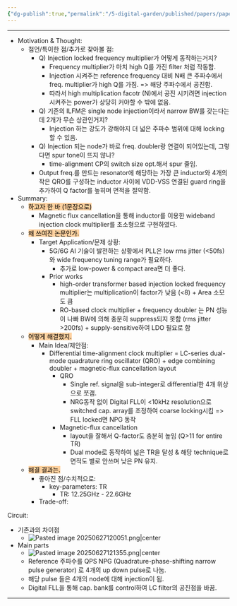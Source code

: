 ```yaml
---
{"dg-publish":true,"permalink":"/5-digital-garden/published/papers/paper-review/a-24-5-to-45-2-g-hz-dual-injection-clock-multiplier-with-folded-inductor-based-magnetic-flux-cancellation-achieving-32-83-fsrms-jitter-and-0-037-mm2-core-area/","tags":["clock_multiplier","inductor","injection_clock_multiplier","injection_locked_frequency_multiplier"],"created":"2025-09-11T13:46:37.885+09:00"}
---
```


--- 
- Motivation & Thought: 
	- 첨언/특이한 점/추가로 찾아볼 점:
		- Q) Injection locked frequency multiplier가 어떻게 동작하는거지?
			- Frequency multiplier가 마치 high Q를 가진 filter 처럼 작동함.
			- Injection 시켜주는 reference frequency 대비 N배 큰 주파수에서 freq. multiplier가 high Q를 가짐. => 해당 주파수에서 공진함.
			- 따라서 high multiplication facotr (N)에서 공진 시키려면 injection 시켜주는 power가 상당히 커야할 수 밖에 없음.
		- Q) 기존의 ILFM은 single node injection이라서 narrow BW를 갖는다는데 2개가 무슨 상관인거지?
			- Injection 하는 강도가 강해야지 더 넓은 주파수 범위에 대해 locking할 수 있음.
		- Q) Injection 되는 node가 바로 freq. doubler랑 연결이 되어있는데, 그렇다면 spur tone이 뜨지 않나?
			- time-alignment CP의 switch size opt.해서 spur 줄임.
		- Output freq.를 만드는 resonator에 해당하는 가장 큰 inductor와 4개의 작은 QRO를 구성하는 inductor 사이에 VDD-VSS 연결된 guard ring을 추가하여 Q factor를 높히며 면적을 절약함.
- Summary: 
	- <mark style="background: #FFB86CA6;">하고자 한 바 (1문장으로)</mark>
		- Magnetic flux cancellation을 통해 inductor를 이용한 wideband injection clock multiplier를 초소형으로 구현하였다.
	- <mark style="background: #FFB86CA6;">왜 쓰여진 논문인가.</mark>
		- Target Application/문제 상황: 
			- 5G/6G AI 기술이 발전하는 상황에서 PLL은 low rms jitter (<50fs)와 wide frequency tuning range가 필요하다.
				- 추가로 low-power & compact area면 더 좋다.
			- Prior works
				- high-order transformer based injection locked frequency multiplier는 multiplication이 factor가 낮음 (<8) + Area 소모도 큼
				- RO-based clock multiplier + frequency doubler 는 PN 성능이 나빠 BW에 의해 충분히 suppress되지 못함 (rms jitter >200fs) + supply-sensitive하여 LDO 필요로 함
	- <mark style="background: #FFB86CA6;">어떻게 해결했지.</mark>
		- Main Idea/제안점: 
			- Differential time-alignment clock multiplier = LC-series dual-mode quadrature ring oscillator (QRO) + edge combining doubler + magnetic-flux cancellation layout
				- QRO
					- Single ref. signal을 sub-integer로 differential한 4개 위상으로 쪼갬.
					- NRG동작 없이 Digital FLL이 <10kHz resolution으로 switched cap. array를 조정하여 coarse locking시킴 => FLL locked면 NPG 동작
				- Magnetic-flux cancellation
					- layout을 잘해서 Q-factor도 충분히 높임 (Q>11 for entire TR)
					- Dual mode로 동작하여 넓은 TR을 달성 & 해당 technique로 면적도 별로 안쓰며 낮은 PN 유지.
	- <mark style="background: #FFB86CA6;">해결 결과는.</mark>
		- 좋아진 점/수치적으로:
			- key-parameters: TR
				- TR: 12.25GHz - 22.6GHz
		- Trade-off: 

Circuit:
- 기존과의 차이점
	- ![Pasted image 20250627120051.png|center](/img/user/0.%20TOOLS/00.%20Attechments/Pasted%20image%2020250627120051.png)
- Main parts
	- ![Pasted image 20250627121355.png|center](/img/user/0.%20TOOLS/00.%20Attechments/Pasted%20image%2020250627121355.png)
	- Reference 주파수를 QPS NPG (Quadrature-phase-shifting narrow pulse generator) 로 4개의 up down pulse로 나눔.
	- 해당 pulse 들은 4개의 node에 대해 injection이 됨.
	- Digital FLL을 통해 cap. bank를 control하여 LC filter의 공진점을 바꿈.

---
